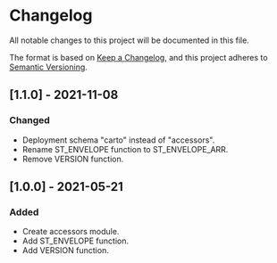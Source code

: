 # Changelog
All notable changes to this project will be documented in this file.

The format is based on [Keep a Changelog](https://keepachangelog.com/en/1.0.0/),
and this project adheres to [Semantic Versioning](https://semver.org/spec/v2.0.0.html).

## [1.1.0] - 2021-11-08

### Changed
- Deployment schema "carto" instead of "accessors".
- Rename ST_ENVELOPE function to ST_ENVELOPE_ARR.
- Remove VERSION function.

## [1.0.0] - 2021-05-21

### Added
- Create accessors module.
- Add ST_ENVELOPE function.
- Add VERSION function.